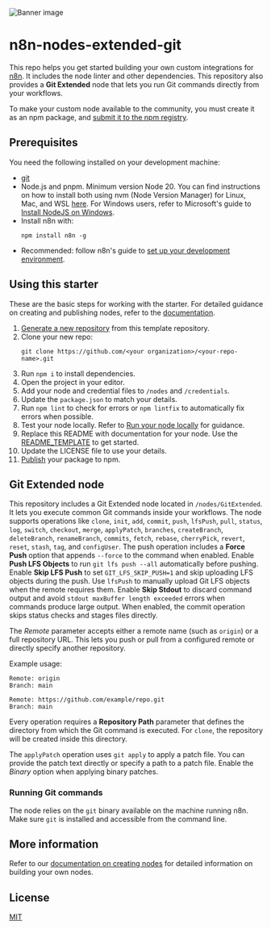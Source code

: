 ![Banner image](https://user-images.githubusercontent.com/10284570/173569848-c624317f-42b1-45a6-ab09-f0ea3c247648.png)

# n8n-nodes-extended-git

This repo helps you get started building your own custom integrations for [n8n](https://n8n.io). It includes the node linter and other dependencies.
This repository also provides a **Git Extended** node that lets you run Git commands directly from your workflows.

To make your custom node available to the community, you must create it as an npm package, and [submit it to the npm registry](https://docs.npmjs.com/packages-and-modules/contributing-packages-to-the-registry).

## Prerequisites

You need the following installed on your development machine:

* [git](https://git-scm.com/downloads)
* Node.js and pnpm. Minimum version Node 20. You can find instructions on how to install both using nvm (Node Version Manager) for Linux, Mac, and WSL [here](https://github.com/nvm-sh/nvm). For Windows users, refer to Microsoft's guide to [Install NodeJS on Windows](https://docs.microsoft.com/en-us/windows/dev-environment/javascript/nodejs-on-windows).
* Install n8n with:
  ```
  npm install n8n -g
  ```
* Recommended: follow n8n's guide to [set up your development environment](https://docs.n8n.io/integrations/creating-nodes/build/node-development-environment/).

## Using this starter

These are the basic steps for working with the starter. For detailed guidance on creating and publishing nodes, refer to the [documentation](https://docs.n8n.io/integrations/creating-nodes/).

1. [Generate a new repository](https://github.com/n8n-io/n8n-nodes-starter/generate) from this template repository.
2. Clone your new repo:
   ```
   git clone https://github.com/<your organization>/<your-repo-name>.git
   ```
3. Run `npm i` to install dependencies.
4. Open the project in your editor.
5. Add your node and credential files to `/nodes` and `/credentials`.
6. Update the `package.json` to match your details.
7. Run `npm lint` to check for errors or `npm lintfix` to automatically fix errors when possible.
8. Test your node locally. Refer to [Run your node locally](https://docs.n8n.io/integrations/creating-nodes/test/run-node-locally/) for guidance.
9. Replace this README with documentation for your node. Use the [README_TEMPLATE](README_TEMPLATE.md) to get started.
10. Update the LICENSE file to use your details.
11. [Publish](https://docs.npmjs.com/packages-and-modules/contributing-packages-to-the-registry) your package to npm.

## Git Extended node

This repository includes a Git Extended node located in `/nodes/GitExtended`. It lets you execute common Git commands inside your workflows. The node supports operations like `clone`, `init`, `add`, `commit`, `push`, `lfsPush`, `pull`, `status`, `log`, `switch`, `checkout`, `merge`, `applyPatch`, `branches`, `createBranch`, `deleteBranch`, `renameBranch`, `commits`, `fetch`, `rebase`, `cherryPick`, `revert`, `reset`, `stash`, `tag`, and `configUser`.
The push operation includes a **Force Push** option that appends `--force` to the command when enabled.
Enable **Push LFS Objects** to run `git lfs push --all` automatically before pushing.
Enable **Skip LFS Push** to set `GIT_LFS_SKIP_PUSH=1` and skip uploading LFS objects during the push.
Use `lfsPush` to manually upload Git LFS objects when the remote requires them.
Enable **Skip Stdout** to discard command output and avoid `stdout maxBuffer length exceeded` errors when commands produce large output. When enabled, the commit operation skips status checks and stages files directly.

The *Remote* parameter accepts either a remote name (such as `origin`) or a full repository URL. This lets you push or pull from a configured remote or directly specify another repository.

Example usage:

```text
Remote: origin
Branch: main
```

```text
Remote: https://github.com/example/repo.git
Branch: main
```

Every operation requires a **Repository Path** parameter that defines the directory from which the Git command is executed. For `clone`, the repository will be created inside this directory.

The `applyPatch` operation uses `git apply` to apply a patch file. You can provide the patch text directly or specify a path to a patch file. Enable the *Binary* option when applying binary patches.

### Running Git commands

The node relies on the `git` binary available on the machine running n8n. Make sure `git` is installed and accessible from the command line.


## More information

Refer to our [documentation on creating nodes](https://docs.n8n.io/integrations/creating-nodes/) for detailed information on building your own nodes.

## License

[MIT](https://github.com/n8n-io/n8n-nodes-starter/blob/master/LICENSE.md)
